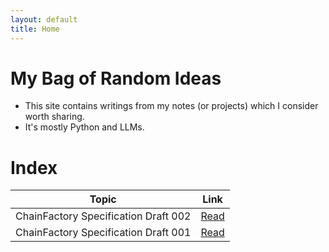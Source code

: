 ```yaml
---
layout: default
title: Home
---
```


# My Bag of Random Ideas

- This site contains writings from my notes (or projects) which I consider worth sharing.
- It's mostly Python and LLMs.


# Index

| Topic                              | Link                          |
|------------------------------------|-------------------------------|
| ChainFactory Specification Draft 002 | [Read](/chain_factory_spec_002) |
| ChainFactory Specification Draft 001 | [Read](/chain_factory_spec_001) |

